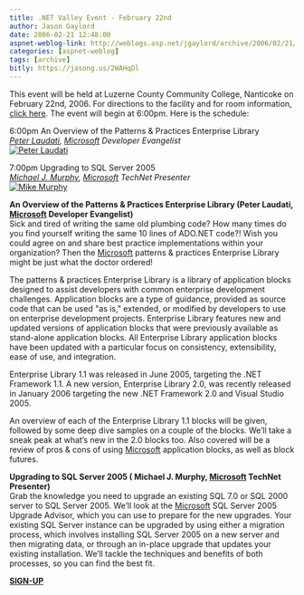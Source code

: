```yaml
---
title: .NET Valley Event - February 22nd
author: Jason Gaylord
date: 2006-02-21 12:48:00
aspnet-weblog-link: http://weblogs.asp.net/jgaylord/archive/2006/02/21/438680.aspx
categories: [aspnet-weblog]
tags: [archive]
bitly: https://jasong.us/2WAHqDl
---
```


This event will be held at Luzerne County Community College, Nanticoke on February 22nd, 2006. For directions to the facility and for room information, [click here](http://www.dotnetvalley.com/Directions/default.aspx). The event will begin at 6:00pm. Here is the schedule:  

6:00pm
An Overview of the Patterns & Practices Enterprise Library  
_[Peter Laudati](http://www.dotnetvalley.com/Speakers/344.aspx "Peter Laudati"), [Microsoft](http://www.microsoft.com/ "Microsoft") Developer Evangelist_  
[![Peter Laudati](http://web.archive.org/web/20060405181810im_/http://www.dotnetvalley.com/images/persons/photona.gif)](http://www.dotnetvalley.com/Speakers/344.aspx)

7:00pm
Upgrading to SQL Server 2005  
_[Michael J. Murphy](http://www.dotnetvalley.com/Speakers/309.aspx "Mike Murphy"), [Microsoft](http://www.microsoft.com/ "Microsoft") TechNet Presenter_  
[![Mike Murphy](http://web.archive.org/web/20060405181810im_/http://www.dotnetvalley.com/images/persons/mmurphy.jpg)](http://www.dotnetvalley.com/Speakers/309.aspx)

**An Overview of the Patterns & Practices Enterprise Library (Peter Laudati, [Microsoft](http://www.microsoft.com/ "Microsoft") Developer Evangelist)**  
Sick and tired of writing the same old plumbing code? How many times do you find yourself writing the same 10 lines of ADO.NET code?! Wish you could agree on and share best practice implementations within your organization? Then the [Microsoft](http://www.microsoft.com/ "Microsoft") patterns & practices Enterprise Library might be just what the doctor ordered!  
  
The patterns & practices Enterprise Library is a library of application blocks designed to assist developers with common enterprise development challenges. Application blocks are a type of guidance, provided as source code that can be used "as is," extended, or modified by developers to use on enterprise development projects. Enterprise Library features new and updated versions of application blocks that were previously available as stand-alone application blocks. All Enterprise Library application blocks have been updated with a particular focus on consistency, extensibility, ease of use, and integration.  
  
Enterprise Library 1.1 was released in June 2005, targeting the .NET Framework 1.1. A new version, Enterprise Library 2.0, was recently released in January 2006 targeting the new .NET Framework 2.0 and Visual Studio 2005.  
  
An overview of each of the Enterprise Library 1.1 blocks will be given, followed by some deep dive samples on a couple of the blocks. We’ll take a sneak peak at what’s new in the 2.0 blocks too. Also covered will be a review of pros & cons of using [Microsoft](http://www.microsoft.com/ "Microsoft") application blocks, as well as block futures.  
  
**Upgrading to SQL Server 2005 ( Michael J. Murphy, [Microsoft](http://www.microsoft.com/ "Microsoft") TechNet Presenter)**  
Grab the knowledge you need to upgrade an existing SQL 7.0 or SQL 2000 server to SQL Server 2005. We’ll look at the [Microsoft](http://www.microsoft.com/ "Microsoft") SQL Server 2005 Upgrade Advisor, which you can use to prepare for the new upgrades. Your existing SQL Server instance can be upgraded by using either a migration process, which involves installing SQL Server 2005 on a new server and then migrating data, or through an in-place upgrade that updates your existing installation. We’ll tackle the techniques and benefits of both processes, so you can find the best fit.  
  
[**SIGN-UP**](http://www.dotnetvalley.com/signup.aspx?eventid=343&sourceid=mail1)